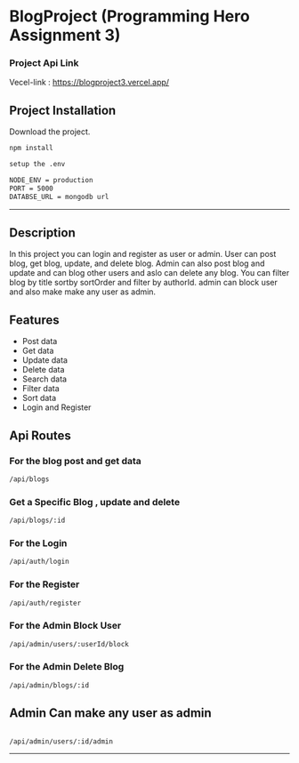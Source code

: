 
# BlogProject (Programming Hero Assignment 3)

### Project Api Link

Vecel-link : https://blogproject3.vercel.app/

## Project Installation

Download the project.

```bash
npm install
```
```bash
setup the .env 

NODE_ENV = production
PORT = 5000
DATABSE_URL = mongodb url

```
---

## Description

In this project you can login and register as user or admin. User can post blog, get blog, update, and delete blog. Admin can also post blog and update and can blog other users and aslo can delete any blog. You can filter blog by title sortby sortOrder and filter by authorId. admin can block user and also make make any user as admin.

## Features

- Post data
- Get data
- Update data
- Delete data
- Search data
- Filter data
- Sort data
- Login and Register

## Api Routes

### For the blog post and get data

```bash
/api/blogs
```

### Get a Specific Blog , update and delete

```bash
/api/blogs/:id
```

### For the Login

```bash
/api/auth/login
```

### For the Register
```bash
/api/auth/register
```

### For the Admin Block User

```bash
/api/admin/users/:userId/block
```

### For the Admin Delete Blog
```bash
/api/admin/blogs/:id
```

## Admin Can make any user as admin
```bash

/api/admin/users/:id/admin

```

---